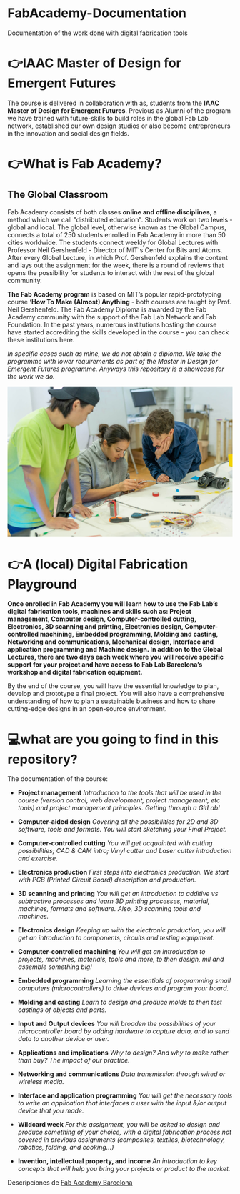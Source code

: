 # FabAcademy-Documentation
Documentation of the work done with digital fabrication tools

# 👉IAAC Master of Design for Emergent Futures
The course is delivered in collaboration with as, students from the **IAAC Master of Design for Emergent Futures**. Previous as Alumni of the program we have trained with future-skills to build roles in the global Fab Lab network, established our own design studios or also become entrepreneurs in the innovation and social design fields.

# 👉What is Fab Academy?

## The Global Classroom
Fab Academy consists of both classes **online and offline disciplines**, a method which we call "distributed education". Students work on two levels - global and local. The global level, otherwise known as the Global Campus, connects a total of 250 students enrolled in Fab Academy in more than 50 cities worldwide. The students connect weekly for Global Lectures with Professor Neil Gershenfeld - Director of MIT's Center for Bits and Atoms. After every Global Lecture, in which Prof. Gershenfeld explains the content and lays out the assignment for the week, there is a round of reviews that opens the possibility for students to interact with the rest of the global community.

**The Fab Academy program** is based on MIT’s popular rapid-prototyping course **‘How To Make (Almost) Anything** - both courses are taught by Prof. Neil Gershenfeld. The Fab Academy Diploma is awarded by the Fab Academy community with the support of the Fab Lab Network and Fab Foundation. In the past years, numerous institutions hosting the course have started accrediting the skills developed in the course - you can check these institutions here. 

*In specific cases such as mine, we do not obtain a diploma. We take the programme with lower requirements as part of the Master in Design for Emergent Futures programme. Anyways this repository is a showcase for the work we do.*

![Mdef Alumni during a FA class](/_src/assets/images/mdef.jpg)

# 👉A (local) Digital Fabrication Playground

**Once enrolled in Fab Academy you will learn how to use the Fab Lab’s digital fabrication tools, machines and skills such as: Project management, Computer design, Computer-controlled cutting, Electronics, 3D scanning and printing, Electronics design, Computer-controlled machining, Embedded programming, Molding and casting, Networking and communications, Mechanical design, Interface and application programming and Machine design. In addition to the Global Lectures, there are two days each week where you will receive specific support for your project and have access to Fab Lab Barcelona’s workshop and digital fabrication equipment.**

By the end of the course, you will have the essential knowledge to plan, develop and prototype a final project. You will also have a comprehensive understanding of how to plan a sustainable business and how to share cutting-edge designs in an open-source environment.

# 💻what are you going to find in this repository?

The documentation of the course:

- **Project management**
*Introduction to the tools that will be used in the course (version control, web development, project management, etc tools) and project management principles. Getting through a GitLab!*

- **Computer-aided design**
*Covering all the possibilities for 2D and 3D software, tools and formats. You will start sketching your Final Project.*

- **Computer-controlled cutting**
*You will get acquainted with cutting possibilities; CAD & CAM intro; Vinyl cutter and Laser cutter introduction and exercise.*

- **Electronics production**
*First steps into electronics production. We start with PCB (Printed Circuit Board) description and production.*

- **3D scanning and printing**
*You will get an introduction to additive vs subtractive processes and learn 3D printing processes, material, machines, formats and software. Also, 3D scanning tools and machines.*

- **Electronics design**
*Keeping up with the electronic production, you will get an introduction to components, circuits and testing equipment.*

- **Computer-controlled machining**
*You will get an introduction to projects, machines, materials, tools and more, to then design, mil and assemble something big!*

- **Embedded programming**
*Learning the essentials of programming small computers (microcontrollers) to drive devices and program your board.*

- **Molding and casting**
*Learn to design and produce molds to then test castings of objects and parts.*

- **Input and Output devices**
*You will broaden the possibilities of your microcontroller board by adding hardware to capture data, and to send data to another device or user.*

- **Applications and implications**
*Why to design? And why to make rather than buy? The impact of our practice.*

- **Networking and communications**
*Data transmission through wired or wireless media.*

- **Interface and application programming**
*You will get the necessary tools to write an application that interfaces a user with the input &/or output device that you made.*

- **Wildcard week**
*For this assignment, you will be asked to design and produce something of your choice, with a digital fabrication process not covered in previous assignments (composites, textiles, biotechnology, robotics, folding, and cooking…)*

- **Invention, intellectual property, and income**
*An introduction to key concepts that will help you bring your projects or product to the market.*

Descripciones de [Fab Academy Barcelona](https://fablabbcn.org/fab_academy.html)
